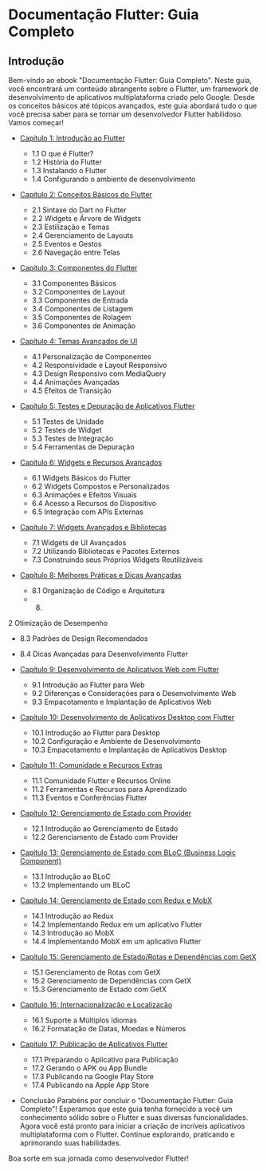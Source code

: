 # Documentação Flutter: Guia Completo

## Introdução
Bem-vindo ao ebook "Documentação Flutter: Guia Completo". Neste guia, você encontrará um conteúdo abrangente sobre o Flutter, um framework de desenvolvimento de aplicativos multiplataforma criado pelo Google. Desde os conceitos básicos até tópicos avançados, este guia abordará tudo o que você precisa saber para se tornar um desenvolvedor Flutter habilidoso. Vamos começar!

- [Capítulo 1: Introdução ao Flutter](capitulos/cap1.md)
  - 1.1 O que é Flutter?
  - 1.2 História do Flutter
  - 1.3 Instalando o Flutter
  - 1.4 Configurando o ambiente de desenvolvimento

- [Capítulo 2: Conceitos Básicos do Flutter](capitulos/cap2.md)
  - 2.1 Sintaxe do Dart no Flutter
  - 2.2 Widgets e Árvore de Widgets
  - 2.3 Estilização e Temas
  - 2.4 Gerenciamento de Layouts
  - 2.5 Eventos e Gestos
  - 2.6 Navegação entre Telas

- [Capítulo 3: Componentes do Flutter](capitulos/cap3.md)
  - 3.1 Componentes Básicos
  - 3.2 Componentes de Layout
  - 3.3 Componentes de Entrada
  - 3.4 Componentes de Listagem
  - 3.5 Componentes de Rolagem
  - 3.6 Componentes de Animação

- [Capítulo 4: Temas Avançados de UI](capitulos/cap4.md)
  - 4.1 Personalização de Componentes
  - 4.2 Responsividade e Layout Responsivo
  - 4.3 Design Responsivo com MediaQuery
  - 4.4 Animações Avançadas
  - 4.5 Efeitos de Transição

- [Capítulo 5: Testes e Depuração de Aplicativos Flutter](capitulos/cap5.md)
  - 5.1 Testes de Unidade
  - 5.2 Testes de Widget
  - 5.3 Testes de Integração
  - 5.4 Ferramentas de Depuração

- [Capítulo 6: Widgets e Recursos Avançados](capitulos/cap6.md)
  - 6.1 Widgets Básicos do Flutter
  - 6.2 Widgets Compostos e Personalizados
  - 6.3 Animações e Efeitos Visuais
  - 6.4 Acesso a Recursos do Dispositivo
  - 6.5 Integração com APIs Externas

- [Capítulo 7: Widgets Avançados e Bibliotecas](capitulos/cap7.md)
  - 7.1 Widgets de UI Avançados
  - 7.2 Utilizando Bibliotecas e Pacotes Externos
  - 7.3 Construindo seus Próprios Widgets Reutilizáveis

- [Capítulo 8: Melhores Práticas e Dicas Avançadas](capitulos/cap8.md)
  - 8.1 Organização de Código e Arquitetura
  - 8.

2 Otimização de Desempenho
  - 8.3 Padrões de Design Recomendados
  - 8.4 Dicas Avançadas para Desenvolvimento Flutter

- [Capítulo 9: Desenvolvimento de Aplicativos Web com Flutter](capitulos/cap9.md)
  - 9.1 Introdução ao Flutter para Web
  - 9.2 Diferenças e Considerações para o Desenvolvimento Web
  - 9.3 Empacotamento e Implantação de Aplicativos Web

- [Capítulo 10: Desenvolvimento de Aplicativos Desktop com Flutter](capitulos/cap10.md)
  - 10.1 Introdução ao Flutter para Desktop
  - 10.2 Configuração e Ambiente de Desenvolvimento
  - 10.3 Empacotamento e Implantação de Aplicativos Desktop

- [Capítulo 11: Comunidade e Recursos Extras](capitulos/cap11.md)
  - 11.1 Comunidade Flutter e Recursos Online
  - 11.2 Ferramentas e Recursos para Aprendizado
  - 11.3 Eventos e Conferências Flutter

- [Capítulo 12: Gerenciamento de Estado com Provider](capitulos/cap12.md)
  - 12.1 Introdução ao Gerenciamento de Estado
  - 12.2 Gerenciamento de Estado com Provider

- [Capítulo 13: Gerenciamento de Estado com BLoC (Business Logic Component)](capitulos/cap13.md)
  - 13.1 Introdução ao BLoC
  - 13.2 Implementando um BLoC

- [Capítulo 14: Gerenciamento de Estado com Redux e MobX](capitulos/cap14.md)
  - 14.1 Introdução ao Redux
  - 14.2 Implementando Redux em um aplicativo Flutter
  - 14.3 Introdução ao MobX
  - 14.4 Implementando MobX em um aplicativo Flutter

- [Capítulo 15: Gerenciamento de Estado/Rotas e Dependências com GetX](capitulos/cap15.md)
  - 15.1 Gerenciamento de Rotas com GetX
  - 15.2 Gerenciamento de Dependências com GetX
  - 15.3 Gerenciamento de Estado com GetX

- [Capítulo 16: Internacionalização e Localização](capitulos/cap16.md)
  - 16.1 Suporte a Múltiplos Idiomas
  - 16.2 Formatação de Datas, Moedas e Números

- [Capítulo 17: Publicação de Aplicativos Flutter](capitulos/cap17.md)
  - 17.1 Preparando o Aplicativo para Publicação
  - 17.2 Gerando o APK ou App Bundle
  - 17.3 Publicando na Google Play Store
  - 17.4 Publicando na Apple App Store

- Conclusão
Parabéns por concluir o "Documentação Flutter: Guia Completo"! Esperamos que este guia tenha fornecido a você um conhecimento sólido sobre o Flutter e suas diversas funcionalidades. Agora você está pronto para iniciar a criação de incríveis aplicativos multiplataforma com o Flutter. Continue explorando, praticando e aprimorando suas habilidades.

 Boa sorte em sua jornada como desenvolvedor Flutter!